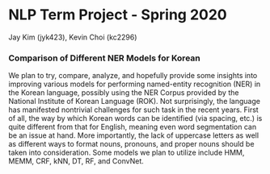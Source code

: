 # NLP Term Project - Spring 2020
Jay Kim (jyk423), Kevin Choi (kc2296)

### Comparison of Different NER Models for Korean
We plan to try, compare, analyze, and hopefully provide some insights into improving various models for performing named-entity recognition (NER) in the Korean language, possibly using the NER Corpus provided by the National Institute of Korean Language (ROK). Not surprisingly, the language has manifested nontrivial challenges for such task in the recent years. First of all, the way by which Korean words can be identified (via spacing, etc.) is quite different from that for English, meaning even word segmentation can be an issue at hand. More importantly, the lack of uppercase letters as well as different ways to format nouns, pronouns, and proper nouns should be taken into consideration. Some models we plan to utilize include HMM, MEMM, CRF, kNN, DT, RF, and ConvNet.